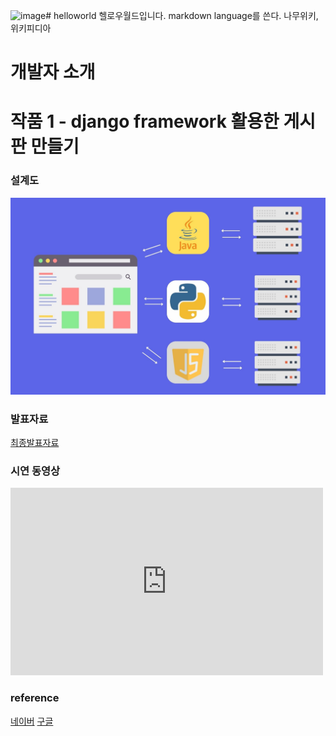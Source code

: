 <img width="1280" height="720" alt="image" src="https://github.com/user-attachments/assets/0293e672-b9b3-40f9-b61e-ead7767e5a45" /># helloworld
헬로우월드입니다.
markdown language를 쓴다.
나무위키, 위키피디아
# 개발자 소개
# 작품 1 - django framework 활용한 게시판 만들기
### 설계도
<img src='archi.jpg'>

### 발표자료
[최종발표자료](/project.pptx)

### 시연 동영상
<iframe width="500" height="300" src="https://www.youtube.com/embed/5EtOquxfIRA?list=RD5EtOquxfIRA" title="[최신가요 실시간 인기차트] 2025년 7월 24일 4주차, 멜론차트 X, 종합차트, 노래모음 KPOP 플레이리스트" frameborder="0" allow="accelerometer; autoplay; clipboard-write; encrypted-media; gyroscope; picture-in-picture; web-share" referrerpolicy="strict-origin-when-cross-origin" allowfullscreen></iframe>

### reference
[네이버](https://www.naver.com)
[구글](https://www.google.com)


